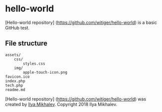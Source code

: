 # hello-world

[Hello-world repository] (https://github.com/witiger/hello-world) is a basic GitHub test.

## File structure

	assets/
		css/
			styles.css
		img/
			apple-touch-icon.png
	favicon.ico
	index.php
	tech.php	
	readme.md

[Hello-world repository] (https://github.com/witiger/hello-world) was created by [Ilya Mikhalev](	https://www.facebook.com/ilya.mikhalev/). Copyright 2018 Ilya Mikhalev.




